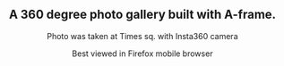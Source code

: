 <h2 align="center">A 360 degree photo gallery built with A-frame.</h1>

 <p align="center">Photo was taken at Times sq. with Insta360 camera</p>
 
 <p align="center">Best viewed in Firefox mobile browser</p>
 
